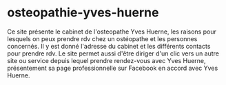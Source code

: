 # osteopathie-yves-huerne

Ce site présente le cabinet de l'osteopathe Yves Huerne, les raisons pour lesquels on peux prendre rdv chez un ostéopathe et les personnes concernés.
Il y est donné l'adresse du cabinet et les différents contacts pour prendre rdv. Le site permet aussi d'être diriger d'un clic vers un autre site ou service depuis lequel prendre rendez-vous avec Yves Huerne, présentement sa page professionnelle sur Facebook en accord avec Yves Huerne.
